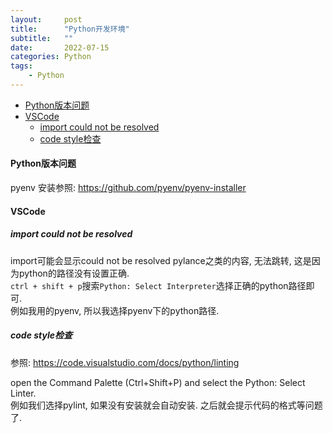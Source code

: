 ```yaml
---
layout:     post
title:      "Python开发环境"
subtitle:   ""
date:       2022-07-15
categories: Python
tags:
    - Python
---
```


<!-- TOC -->

- [Python版本问题](#python版本问题)
- [VSCode](#vscode)
  - [import could not be resolved](#import-could-not-be-resolved)
  - [code style检查](#code-style检查)

<!-- /TOC -->

<a id="markdown-python版本问题" name="python版本问题"></a>
#### Python版本问题

pyenv 安装参照: https://github.com/pyenv/pyenv-installer

<a id="markdown-vscode" name="vscode"></a>
#### VSCode

<a id="markdown-import-could-not-be-resolved" name="import-could-not-be-resolved"></a>
##### import could not be resolved

import可能会显示could not be resolved pylance之类的内容, 无法跳转, 这是因为python的路径没有设置正确.  
`ctrl + shift + p`搜索`Python: Select Interpreter`选择正确的python路径即可.  
例如我用的pyenv, 所以我选择pyenv下的python路径.

<a id="markdown-code-style检查" name="code-style检查"></a>
##### code style检查

参照: <https://code.visualstudio.com/docs/python/linting>

open the Command Palette (Ctrl+Shift+P) and select the Python: Select Linter.  
例如我们选择pylint, 如果没有安装就会自动安装. 之后就会提示代码的格式等问题了.